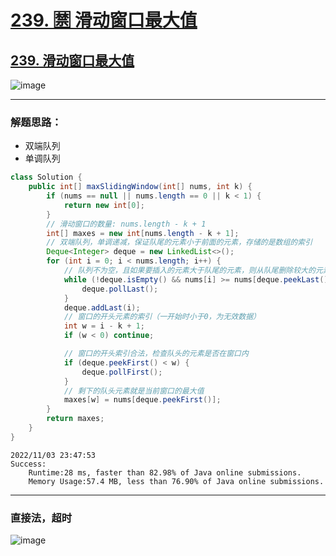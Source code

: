 # [239. 🈲 滑动窗口最大值](https://github.com/imtsingyun/LeetCode/issues/6)

## [239. 滑动窗口最大值](https://leetcode.cn/problems/sliding-window-maximum/)

![image](https://user-images.githubusercontent.com/56377217/199764539-0d349b74-4f24-47fb-b44e-f731c4b196e2.png)


---

### 解题思路：
- 双端队列
- 单调队列

```java
class Solution {
    public int[] maxSlidingWindow(int[] nums, int k) {
        if (nums == null || nums.length == 0 || k < 1) {
            return new int[0];
        }
        // 滑动窗口的数量: nums.length - k + 1
        int[] maxes = new int[nums.length - k + 1];
        // 双端队列，单调递减，保证队尾的元素小于前面的元素，存储的是数组的索引
        Deque<Integer> deque = new LinkedList<>();
        for (int i = 0; i < nums.length; i++) {
            // 队列不为空，且如果要插入的元素大于队尾的元素，则从队尾删除较大的元素
            while (!deque.isEmpty() && nums[i] >= nums[deque.peekLast()]) {
                deque.pollLast();
            }
            deque.addLast(i);
            // 窗口的开头元素的索引（一开始时小于0，为无效数据）
            int w = i - k + 1;
            if (w < 0) continue;

            // 窗口的开头索引合法，检查队头的元素是否在窗口内
            if (deque.peekFirst() < w) {
                deque.pollFirst();
            }
            // 剩下的队头元素就是当前窗口的最大值
            maxes[w] = nums[deque.peekFirst()];
        }
        return maxes;
    }
}
```

```
2022/11/03 23:47:53	
Success:
	Runtime:28 ms, faster than 82.98% of Java online submissions.
	Memory Usage:57.4 MB, less than 76.90% of Java online submissions.
```

---

### 直接法，超时

![image](https://user-images.githubusercontent.com/56377217/199769187-596d8a28-958f-4dc9-ab61-42a22baf8046.png)
